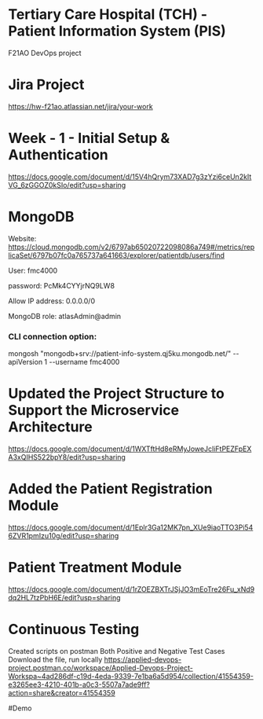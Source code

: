 # Tertiary Care Hospital (TCH) - Patient Information System (PIS)
F21AO DevOps project

# Jira Project 
https://hw-f21ao.atlassian.net/jira/your-work

# Week - 1 - Initial Setup & Authentication
https://docs.google.com/document/d/15V4hQrym73XAD7g3zYzi6ceUn2kItVG_6zGGOZ0kSIo/edit?usp=sharing

# MongoDB

Website: 
https://cloud.mongodb.com/v2/6797ab65020722098086a749#/metrics/replicaSet/6797b07fc0a765737a641663/explorer/patientdb/users/find

User: fmc4000

password: PcMk4CYYjrNQ9LW8

Allow IP address: 0.0.0.0/0

MongoDB role: atlasAdmin@admin

### CLI connection option:
mongosh "mongodb+srv://patient-info-system.qj5ku.mongodb.net/" --apiVersion 1 --username fmc4000

# Updated the Project Structure to Support the Microservice Architecture 
https://docs.google.com/document/d/1WXTftHd8eRMyJoweJcIiFtPEZFpEXA3xQIHS522bpY8/edit?usp=sharing

# Added the Patient Registration Module 
https://docs.google.com/document/d/1Eplr3Ga12MK7pn_XUe9iaoTTO3Pi546ZVR1pmIzu10g/edit?usp=sharing

# Patient Treatment Module
https://docs.google.com/document/d/1rZOEZBXTrJSjJO3mEoTre26Fu_xNd9dq2HL7tzPbH6E/edit?usp=sharing

# Continuous Testing 
Created scripts on postman
Both Positive and Negative Test Cases
Download the file, run locally
https://applied-devops-project.postman.co/workspace/Applied-Devops-Project-Workspa~4ad286df-c19d-4eda-9339-7e1ba6a5d954/collection/41554359-e3265ee3-4210-401b-a0c3-5507a7ade9ff?action=share&creator=41554359

#Demo
